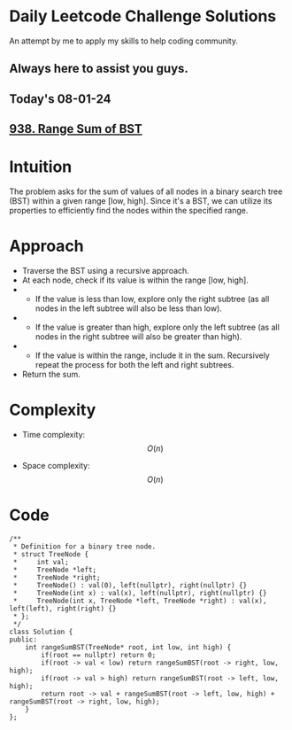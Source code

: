 # Daily Leetcode Challenge Solutions

An attempt by me to apply my skills to help coding community.

## Always here to assist you guys.

## Today's 08-01-24 
## [938. Range Sum of BST](https://leetcode.com/problems/range-sum-of-bst/description/?envType=daily-question&envId=2024-01-08)

# Intuition
<!-- Describe your first thoughts on how to solve this problem. -->
The problem asks for the sum of values of all nodes in a binary search tree (BST) within a given range [low, high]. Since it's a BST, we can utilize its properties to efficiently find the nodes within the specified range.

# Approach
<!-- Describe your approach to solving the problem. -->
- Traverse the BST using a recursive approach.
- At each node, check if its value is within the range [low, high].
- - If the value is less than low, explore only the right subtree (as all nodes in the left subtree will also be less than low).
- - If the value is greater than high, explore only the left subtree (as all nodes in the right subtree will also be greater than high).
- - If the value is within the range, include it in the sum.
Recursively repeat the process for both the left and right subtrees.
- Return the sum.

# Complexity
- Time complexity: $$O(n)$$
<!-- Add your time complexity here, e.g. $$O(n)$$ -->

- Space complexity: $$O(n)$$
<!-- Add your space complexity here, e.g. $$O(h)$$ -->

# Code
```
/**
 * Definition for a binary tree node.
 * struct TreeNode {
 *     int val;
 *     TreeNode *left;
 *     TreeNode *right;
 *     TreeNode() : val(0), left(nullptr), right(nullptr) {}
 *     TreeNode(int x) : val(x), left(nullptr), right(nullptr) {}
 *     TreeNode(int x, TreeNode *left, TreeNode *right) : val(x), left(left), right(right) {}
 * };
 */
class Solution {
public:
    int rangeSumBST(TreeNode* root, int low, int high) {
        if(root == nullptr) return 0;
        if(root -> val < low) return rangeSumBST(root -> right, low, high);
        if(root -> val > high) return rangeSumBST(root -> left, low, high);
        return root -> val + rangeSumBST(root -> left, low, high) + rangeSumBST(root -> right, low, high);
    }
};
```
